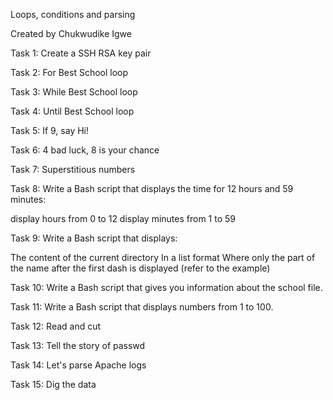 Loops, conditions and parsing

Created by Chukwudike Igwe

Task 1: Create a SSH RSA key pair

Task 2: For Best School loop

Task 3: While Best School loop

Task 4: Until Best School loop

Task 5: If 9, say Hi!

Task 6: 4 bad luck, 8 is your chance

Task 7: Superstitious numbers

Task 8: Write a Bash script that displays the time for 12 hours and 59 minutes:

display hours from 0 to 12
display minutes from 1 to 59

Task 9: Write a Bash script that displays:

The content of the current directory
In a list format
Where only the part of the name after the first dash is displayed (refer to the example)

Task 10: Write a Bash script that gives you information about the school file.

Task 11: Write a Bash script that displays numbers from 1 to 100.

Task 12:  Read and cut

Task 13: Tell the story of passwd

Task 14: Let's parse Apache logs

Task 15: Dig the data
